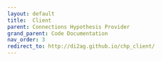 ```yaml
---
layout: default
title:  Client
parent: Connections Hypothesis Provider
grand_parent: Code Documentation
nav_order: 3
redirect_to: http://di2ag.github.io/chp_client/
---
```

